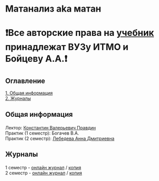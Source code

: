 # Матанализ aka матан

# ❗Все авторские права на <a href="https://github.com/NF-coder/ITMO_repo/blob/main/matan/%D0%91%D0%BE%D0%B9%D1%86%D0%B5%D0%B2_%D0%90_%D0%90_%D0%9C%D0%B0%D1%82%D0%B5%D0%BC%D0%B0%D1%82%D0%B8%D1%87%D0%B5%D1%81%D0%BA%D0%B8%D0%B9_%D0%B0%D0%BD%D0%B0%D0%BB%D0%B8%D0%B7_%D0%B1%D0%B0%D0%B7%D0%BE%D0%B2%D1%8B%D0%B9_%D1%83%D1%80%D0%BE%D0%B2%D0%B5%D0%BD%D1%8C.pdf">учебник</a> принадлежат ВУЗу ИТМО и Бойцеву А.А.❗ 

## Оглавление
<a href="#general">1. Общая информация</a>\
<a href="#journals">2. Журналы</a>


## <p id="general">Общая информация</p>
Лектор:  <a href="https://my.itmo.ru/persons/138626">Константин Валерьевич Правдин</a>\
Практик (1 семестр): Богачев В.А.\
Практик (2 семестр): <a href="https://my.itmo.ru/persons/312258"> Лебедева Анна Дмитриевна </a>


## <p id="journals">Журналы</p>
1 семестр - <a href="https://docs.google.com/spreadsheets/d/1RM_siitEo2Fs3SEXO11GBrXCsNswmJuiyNuYwXTmK_w/edit?gid=0#gid=0">онлайн журнал</a> / <a href="https://github.com/NF-coder/ITMO_repo/blob/main/matan/sem1/additional/%D0%9C%D0%B0%D1%82%D0%90%D0%BD%202.1%20_%20%D0%B1%D0%B0%D0%BB%D0%BB%D1%8B.xlsx">копия </a> \
2 семестр - <a href="https://docs.google.com/spreadsheets/d/1U3QMJnWQyifwQ-gHGBfqfNb2QssaBnn6/edit?gid=1276825002#gid=1276825002">онлайн журнал</a> / <a href="https://github.com/NF-coder/ITMO_repo/blob/main/matan/sem2/additional/%D0%9B%D0%B5%D0%B1%D0%B5%D0%B4%D0%B5%D0%B2%D0%B0%20%D0%9F%D0%BE%D1%82%D0%BE%D0%BA%20P2.1.xlsx">копия </a>
